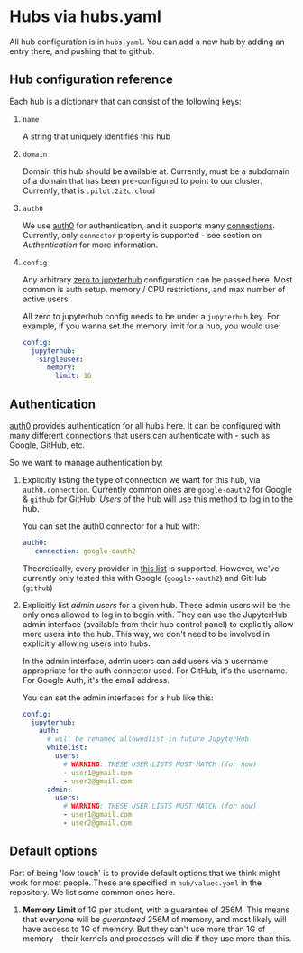 # Hubs via hubs.yaml

All hub configuration is in `hubs.yaml`. You can add a new hub by adding
an entry there, and pushing that to github.

## Hub configuration reference

Each hub is a dictionary that can consist of the following keys:

1. `name`

   A string that uniquely identifies this hub

2. `domain`

   Domain this hub should be available at. Currently, must be a subdomain
   of a domain that has been pre-configured to point to our cluster. Currently,
   that is `.pilot.2i2c.cloud`

3. `auth0`

    We use [auth0](https://auth0.com/) for authentication, and it supports
    many [connections](https://auth0.com/docs/identityproviders). Currently,
    only `connector` property is supported - see section on *Authentication*
    for more information.
    
4. `config`

    Any arbitrary [zero to jupyterhub](https://z2jh.jupyter.org) configuration
    can be passed here. Most common is auth setup, memory / CPU restrictions,
    and max number of active users.
    
    All zero to jupyterhub config needs to be under a `jupyterhub` key. For example,
    if you wanna set the memory limit for a hub, you would use:
    
    ```yaml
    config:
      jupyterhub:
        singleuser:
          memory:
            limit: 1G
    ```
    

## Authentication

[auth0](https://auth0.com) provides authentication for all hubs here. It can
be configured with many different [connections](https://auth0.com/docs/identityproviders) 
that users can authenticate with - such as Google, GitHub, etc.

So we want to manage authentication by:

1. Explicitly listing the type of connection we want for this hub, via
   `auth0.connection`. Currently common ones are `google-oauth2` for Google &
   `github` for GitHub. *Users* of the hub will use this method to log in to
   the hub.
   
   You can set the auth0 connector for a hub with:
   
   ```yaml
   auth0:
      connection: google-oauth2 
   ```
   
   Theoretically, every provider in [this list](https://auth0.com/docs/connections/identity-providers-social)
   is supported. However, we've currently only tested this with Google
   (`google-oauth2`) and GitHub (`github`)
   
2. Explicitly list *admin users* for a given hub. These admin users will be the
   only ones allowed to log in to begin with. They can use the JupyterHub
   admin interface (available from their hub control panel) to explicitly allow
   more users into the hub. This way, we don't need to be involved in explicitly
   allowing users into hubs. 
   
   In the admin interface, admin users can add users via a username appropriate
   for the auth connector used. For GitHub, it's the username. For Google Auth,
   it's the email address.
   
   You can set the admin interfaces for a hub like this:
   
   ```yaml
   config:
     jupyterhub:
       auth:
         # will be renamed allowedlist in future JupyterHub
         whitelist:
           users:
             # WARNING: THESE USER LISTS MUST MATCH (for now)
             - user1@gmail.com
             - user2@gmail.com
         admin:
           users:
             # WARNING: THESE USER LISTS MUST MATCH (for now)
             - user1@gmail.com
             - user2@gmail.com
   ```
   
   
## Default options

Part of being 'low touch' is to provide default options that we think might
work for most people. These are specified in `hub/values.yaml` in the repository.
We list some common ones here.

1. **Memory Limit** of 1G per student, with a guarantee of 256M. This means that
   everyone will be *guaranteed* 256M of memory, and most likely will have access
   to 1G of memory. But they can't use more than 1G of memory - their kernels and
   processes will die if they use more than this.
